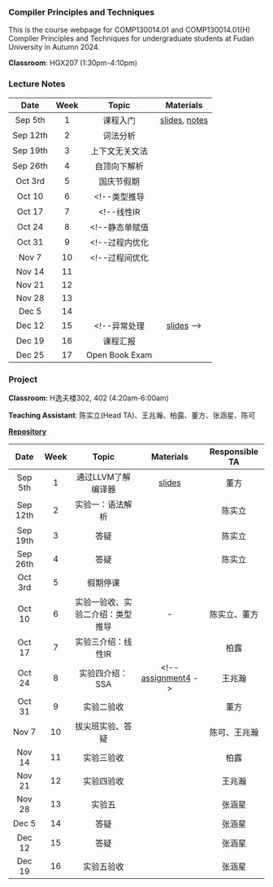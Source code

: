 ### Compiler Principles and Techniques 
This is the course webpage for COMP130014.01 and COMP130014.01(H) Compiler Principles and Techniques for undergraduate students at Fudan University in Autumn 2024.

**Classroom**: HGX207 (1:30pm-4:10pm)

### Lecture Notes

| Date | Week | Topic | Materials |
|:---------:|:---------:|:---------:|:------------------:|
| Sep 5th |  1  | 课程入门  | [slides](slides/L1-课程入门.pdf), [notes](notes/l1-intro.pdf) |
| Sep 12th  |  2  | 词法分析 | <!--[slides](slides/L2-词法分析.pdf), [notes](notes/l2-lex.pdf) -->|
| Sep 19th |  3  | 上下文无关文法 | <!--[slides](slides/L3-上下文无关文法.pdf), [notes](notes/l3-cfg.pdf), [TeaPL语法标准](notes/appendix-teapl.pdf) --> |
| Sep 26th |  4  | 自顶向下解析 | <!--[slides](slides/L4-自顶向下解析.pdf), [notes](notes/l4-topdown.pdf)  -->|
| Oct 3rd |  5  | 国庆节假期 | <!--[slides](slides/L5-自底向上解析.pdf), [notes](notes/l5-bottomup.pdf)  -->|
| Oct 10  |  6   | <!--类型推导 | <!--[slides](slides/L6-类型推导.pdf), [notes](notes/l6-typecheck.pdf)  -->|
| Oct 17  |  7   | <!--线性IR | <!--[slides](slides/L7-线性IR.pdf), [notes](notes/l7-linearIR.pdf)   -->|
| Oct 24 |  8   | <!--静态单赋值 | <!--[slides](slides/L8-静态单赋值.pdf), [notes](notes/l8-ssa.pdf)  -->|
| Oct 31 |  9   | <!--过程内优化  | <!--[slides](slides/L9-过程内优化.pdf), [notes](notes/l9-intraopt.pdf)  -->|
| Nov 7 |  10   | <!--过程间优化  | <!--[slides](slides/L10-过程间优化.pdf), [notes](notes/l10-interopt.pdf)  -->|
| Nov 14 |  11   | <!--指令选择  [slides](slides/L11-指令选择.pdf), [notes](notes/l11-instsel.pdf)  -->|
| Nov 21 |  12  | <!-- 寄存器分配  [slides](slides/L12-寄存器分配.pdf), [notes](notes/l12-regalloc.pdf)  -->|
| Nov 28 |  13  | <!-- [slides](slides/L13-指令调度与优化.pdf)  -->|
| Dec 5 |  14  | <!--并行和优化--> | |
| Dec 12    |  15  | <!--异常处理  |  [slides](slides/L14-并行和优化.pdf)  --> |
| Dec 19  |  16  | 课程汇报 | |
| Dec 25  | 17  | Open Book Exam  | |

### Project

**Classroom**: H逸夫楼302, 402 (4:20am-6:00am)

**Teaching Assistant**: 陈实立(Head TA)、王兆瀚、柏露、董方、张涵星、陈可

[**Repository**](https://github.com/hxuhack/compiler_project)

| Date | Week | Topic | Materials | Responsible TA |
|:---------:|:---------:|:---------:|:------------------:|:----------:|
| Sep 5th |  1  | 通过LLVM了解编译器 | [slides](project/PJ0_LLVM.pdf) | 董方 |
| Sep 12th |  2  | 实验一：语法解析 | <!-- [slides](project/24s-assignment1/Compiler_Assignment1.pdf), [Lex&Yacc-1](project/24s-assignment1/Lex&Yacc入门.md), [Lex&Yacc-2](project/24s-assignment1/Lex&Yacc进阶.md), [assignment1](project/24s-assignment1/Compiler_Assignment1.md), branch: 24s-assignment1 -->| 陈实立  |
| Sep 19th |  3  | 答疑  | <!-- [slides](project/24s-assignment1/Compiler_Assignment1-补充.pdf)--> | 陈实立 |
| Sep 26th |  4  | 答疑  | | 陈实立 |
| Oct 3rd |  5  | 假期停课 | <!-- [slides](project/24s-assignment2/Assignment2_typecheck.pdf)--> |  |
| Oct 10   |  6   | 实验一验收、实验二介绍：类型推导 | - | 陈实立、董方 |
| Oct 17 |  7   | 实验三介绍：线性IR | <!-- [assignment3](project/24s-assignment3/assignment3.pdf),[genLinearIR](project/24s-assignment3/genLinearIR.pdf),[LLVMIR](project/24s-assignment3/LLVMIR.pdf)--> | 柏露 |
| Oct 24 |  8   | 实验四介绍：SSA | <!-- [assignment4](project/24s-assignment4/assignment4.pdf) -> | 王兆瀚  |
| Oct 31 |  9   | 实验二验收 | | 董方 |
| Nov 7 |  10   | 拔尖班实验、答疑 | | 陈可、王兆瀚 |
| Nov 14 |  11   | 实验三验收 | | 柏露 |
| Nov 21 |  12  | 实验四验收  | | 王兆瀚  |
| Nov 28 |  13  | 实验五 | | 张涵星 |
| Dec 5 |  14  | 答疑 | | 张涵星 |
| Dec 12  |  15  | 答疑 |  | 张涵星 |
| Dec 19  |  16  | 实验五验收 | | 张涵星 |
<!--
The specifications of the programming languages and intermidiate code employed in this course can be found [here](teapl/README.md). 
-->



